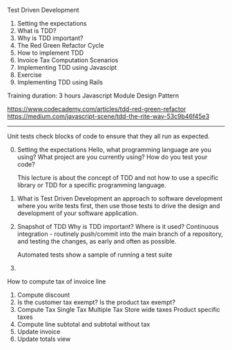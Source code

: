 Test Driven Development
1. Setting the expectations
2. What is  TDD?
3. Why is TDD important?
4. The Red Green Refactor Cycle
5. How to implement TDD
6. Invoice Tax Computation Scenarios
7. Implementing TDD using Javascipt
8. Exercise
9. Implementing TDD using Rails

Training duration: 3 hours
Javascript Module Design Pattern

https://www.codecademy.com/articles/tdd-red-green-refactor
https://medium.com/javascript-scene/tdd-the-rite-way-53c9b46f45e3

-----------------------------------------------------------------------------------------------------------------------
Unit tests check blocks of code to ensure that they all run as expected. 

0. Setting the expectations
	Hello, what programming language are you using? 
	What project are you currently using?
	How do you test your code?

	This lecture is about the concept of TDD and not how to use a specific library or TDD for a specific programming language.

1. What is Test Driven Development
	an approach to software development where you write tests first, then use those tests to drive the design and development of your software application.

2. Snapshot of TDD
   Why is TDD important? Where is it used?
   Continuous integration - routinely push/commit into the main branch of a repository, and testing the changes, as early and often as possible. 

   Automated tests
   show a sample of running a test suite

3. 



How to compute tax of invoice line
1. Compute discount
2. Is the customer tax exempt? Is the product tax exempt?
3. Compute Tax 
	Single Tax
	Multiple Tax
		Store wide taxes
		Product specific taxes
4. Compute line subtotal and subtotal without tax
5. Update invoice
6. Update totals view